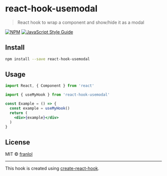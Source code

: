 # react-hook-usemodal

> React hook to wrap a component and show/hide it as a modal

[![NPM](https://img.shields.io/npm/v/react-hook-usemodal.svg)](https://www.npmjs.com/package/react-hook-usemodal) [![JavaScript Style Guide](https://img.shields.io/badge/code_style-standard-brightgreen.svg)](https://standardjs.com)

## Install

```bash
npm install --save react-hook-usemodal
```

## Usage

```jsx
import React, { Component } from 'react'

import { useMyHook } from 'react-hook-usemodal'

const Example = () => {
  const example = useMyHook()
  return (
    <div>{example}</div>
  )
}
```

## License

MIT © [franlol](https://github.com/franlol)

---

This hook is created using [create-react-hook](https://github.com/hermanya/create-react-hook).
